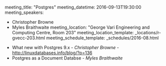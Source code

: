 meeting_title: "Postgres"
meeting_datetime: 2016-09-13T19:30:00
meeting_speakers:
- Christopher Browne
- Myles Braithwaite
meeting_location: "George Vari Engineering and Computing Centre, Room 203"
meeting_location_template: _locations/r-gvecc-203.html
meeting_schedule_template: _schedules/2016-08.html

* What new with Postgres 9.x - *Christopher Browne* - http://linuxdatabases.info/blog/?p=136
* Postgres as a Document Databse - *Myles Braithwaite*
